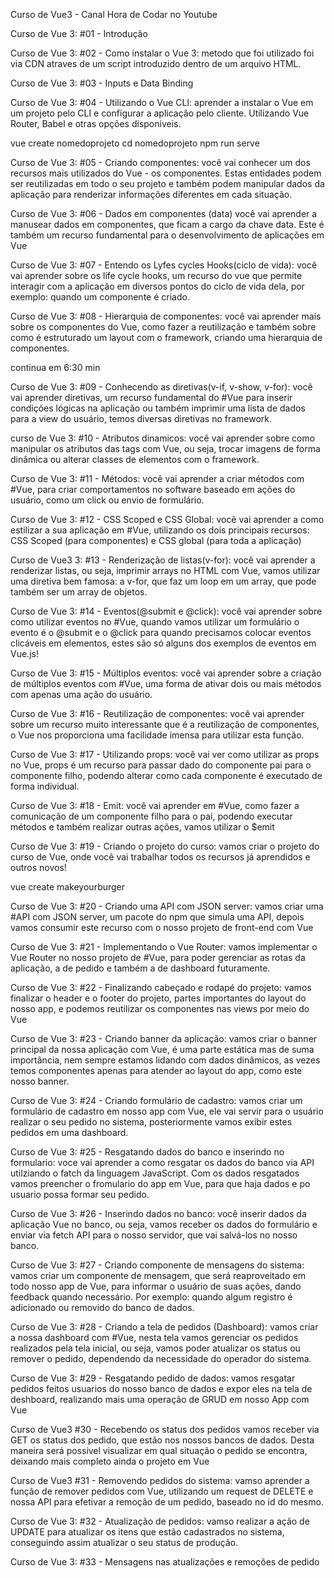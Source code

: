 Curso de Vue3 - Canal Hora de Codar no Youtube 

Curso de Vue 3: #01 - Introdução

Curso de Vue 3: #02 - Como instalar o Vue 3:
metodo que foi utilizado foi via CDN atraves de um script introduzido dentro de um arquivo HTML.

Curso de Vue 3: #03 - Inputs e Data Binding

Curso de Vue 3: #04 - Utilizando o Vue CLI:
aprender a instalar o Vue em um projeto pelo CLI e configurar a aplicação pelo cliente. Utilizando Vue Router, Babel e otras opções disponiveis.

vue create nomedoprojeto
cd nomedoprojeto
npm run serve

Curso de Vue 3: #05 - Criando componentes:
você vai conhecer um dos recursos mais utilizados do Vue - os componentes. Estas entidades podem ser reutilizadas em todo o seu projeto e também podem manipular dados da aplicação para renderizar informações diferentes em cada situação.

Curso de Vue 3: #06 - Dados em componentes (data)
você vai aprender a manusear dados em componentes, que ficam a cargo da chave data. Este é também um recurso fundamental para o desenvolvimento de aplicações em Vue

Curso de Vue 3: #07 - Entendo os Lyfes cycles Hooks(ciclo de vida):
você vai aprender sobre os life cycle hooks, um recurso do vue que permite interagir com a aplicação em diversos pontos do ciclo de vida dela, por exemplo: quando um componente é criado.

Curso de Vue 3: #08 - Hierarquia de componentes:
você vai aprender mais sobre os componentes do Vue, como fazer a reutilização e também sobre como é estruturado um layout com o framework, criando uma hierarquia de componentes.

continua em 6:30 min

Curso de Vue 3: #09 - Conhecendo as diretivas(v-if, v-show, v-for):
você vai aprender diretivas, um recurso fundamental do #Vue para inserir condições lógicas na aplicação ou também imprimir uma lista de dados para a view do usuário, temos diversas diretivas no framework.

curso de Vue 3: #10 - Atributos dinamicos:
você vai aprender sobre como manipular os atributos das tags com Vue, ou seja, trocar imagens de forma dinâmica ou alterar classes de elementos com o framework.

Curso de Vue 3: #11 - Métodos:
você vai aprender a criar métodos com #Vue, para criar comportamentos no software baseado em ações do usuário, como um click ou envio de formulário.

Curso de Vue 3: #12 - CSS Scoped e CSS Global:
você vai aprender a como estilizar a sua aplicação em #Vue, utilizando os dois principais recursos: CSS Scoped (para componentes) e CSS global (para toda a aplicação)

Curso de Vue3 3: #13 - Renderização de listas(v-for):
você vai aprender a renderizar listas, ou seja, imprimir arrays no HTML com Vue, vamos utilizar uma diretiva bem famosa: a v-for, que faz um loop em um array, que pode também ser um array de objetos.

Curso de Vue 3: #14 - Eventos(@submit e @click):
você vai aprender sobre como utilizar eventos no #Vue, quando vamos utilizar um formulário o evento é o @submit e o @click para quando precisamos colocar eventos clicáveis em elementos, estes são só alguns dos exemplos de eventos em Vue.js!

Curso de Vue 3: #15 - Múltiplos eventos:
você vai aprender sobre a criação de múltiplos eventos com #Vue, uma forma de ativar dois ou mais métodos com apenas uma ação do usuário.

Curso de Vue 3: #16 - Reutilização de componentes:
você vai aprender sobre um recurso muito interessante que é a reutilização de componentes, o  Vue nos proporciona uma facilidade imensa para utilizar esta função.

Curso de Vue 3: #17 - Utilizando props:
você vai ver como utilizar as props no Vue, props é um recurso para passar dado do componente pai para o componente filho, podendo alterar como cada componente é executado de forma individual.

Curso de Vue 3: #18 - Emit:
você vai aprender em #Vue, como fazer a comunicação de um componente filho para o pai, podendo executar métodos e também realizar outras ações, vamos utilizar o $emit

Curso de Vue 3: #19 - Criando o projeto do curso:
vamos criar o projeto do curso de Vue, onde você vai trabalhar todos os recursos já aprendidos e outros novos!

vue create makeyourburger

Curso de Vue 3: #20 - Criando uma API com JSON server:
vamos criar uma #API com JSON server, um pacote do npm que simula uma API, depois vamos consumir este recurso com o nosso projeto de front-end com Vue

Curso de Vue 3: #21 - Implementando o Vue Router:
vamos implementar o Vue Router no nosso projeto de #Vue, para poder gerenciar as rotas da aplicação, a de pedido e também a de dashboard futuramente.

Curso de Vue 3: #22 - Finalizando cabeçado e rodapé do projeto:
vamos finalizar o header e o footer do projeto, partes importantes do layout do nosso app, e podemos reutilizar os componentes nas views por meio do Vue

Curso de Vue 3: #23 - Criando banner da aplicação:
vamos criar o banner principal da nossa aplicação com Vue, é uma parte estática mas de suma importância, nem sempre estamos lidando com dados dinâmicos, as vezes temos componentes apenas para atender ao layout do app, como este nosso banner.

Curso de Vue 3: #24 - Criando formulário de cadastro:
vamos criar um formulário de cadastro em nosso app com Vue, ele vai servir para o usuário realizar o seu pedido no sistema, posteriormente vamos exibir estes pedidos em uma dashboard.

Curso de Vue 3: #25 - Resgatando dados do banco e inserindo no formulario:
voce vai aprender a como resgatar os dados do banco via API utilziando o fatch da linguagem JavaScript. Com os dados resgatados vamos preencher o fromulario do app em Vue, para que haja dados e po usuario possa formar seu pedido.

Curso de Vue 3: #26 - Inserindo dados no banco:
você inserir dados da aplicação Vue no banco, ou seja, vamos receber os dados do formulário e enviar via fetch API para o nosso servidor, que vai salvá-los no nosso banco.

Curso de Vue 3: #27 - Criando componente de mensagens do sistema:
vamos criar um componente de mensagem, que será reaproveitado em todo nosso app de Vue, para informar o usuário de suas ações, dando feedback quando necessário. Por exemplo: quando algum registro é adicionado ou removido do banco de dados.

Curso de Vue 3: #28 - Criando a tela de pedidos (Dashboard):
vamos criar a nossa dashboard com #Vue, nesta tela vamos gerenciar os pedidos realizados pela tela inicial, ou seja, vamos poder atualizar os status ou remover o pedido, dependendo da necessidade do operador do sistema.

Curso de Vue 3: #29 - Resgatando pedido de dados:
vamos resgatar pedidos feitos usuarios do nosso banco de dados e expor eles na tela de deshboard, realizando mais uma operação de GRUD em nosso App com Vue 

Curso de Vue3 #30 - Recebendo os status dos pedidos
vamos receber via GET os status dos pedido, que estão nos nossos bancos de dados.
Desta maneira será possivel visualizar em qual situação o pedido se encontra, deixando mais completo ainda o projeto em Vue

Curso de Vue3 #31 - Removendo pedidos do sistema:
vamso aprender a função de remover pedidos com Vue, utilizando um request de DELETE e nossa API para efetivar a remoção de um pedido, baseado no id do mesmo.

Curso de Vue 3: #32 - Atualização de pedidos:
vamso realizar a ação de UPDATE para atualizar os itens que estão cadastrados no 
sistema, conseguindo assim atualizar o seu status de produção.

Curso de Vue 3: #33 - Mensagens nas atualizações e remoções de pedido

